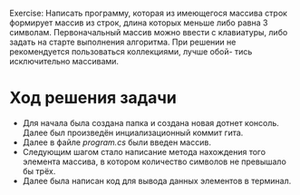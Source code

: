 Exercise: Написать программу, которая из имеющегося массива строк формирует массив из строк, длина
которых меньше либо равна 3 символам. Первоначальный массив можно ввести с клавиатуры, либо задать
на старте выполнения алгоритма. При решении не рекомендуется пользоваться коллекциями, лучше обой-
тись исключительно массивами.
# Ход решения задачи
- Для начала была создана папка и создана новая дотнет консоль. Далее был произведён инциализационный коммит гита.
- Далее в файле _program.cs_ были введен массив.
- Следующим шагом стало написание метода нахождения того элемента массива, в котором количество символов не превышало бы трёх.
- Далее была написан код для вывода данных элементов в терминал.